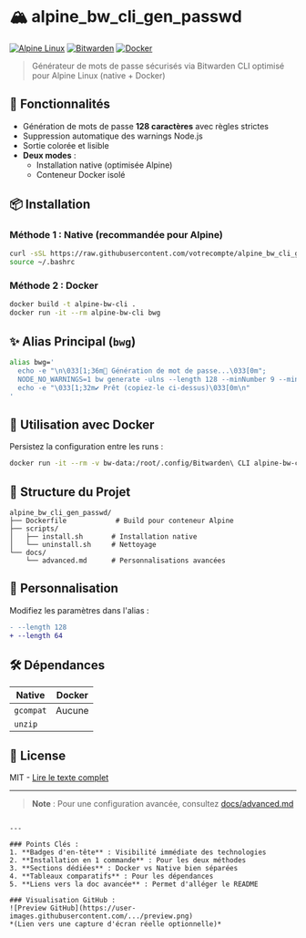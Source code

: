 # 🏔️ alpine_bw_cli_gen_passwd

[![Alpine Linux](https://img.shields.io/badge/Alpine_Linux-%230D597F.svg?style=for-the-badge&logo=alpine-linux&logoColor=white)](https://alpinelinux.org/)
[![Bitwarden](https://img.shields.io/badge/Bitwarden-175DDC?style=for-the-badge&logo=bitwarden&logoColor=white)](https://bitwarden.com/)
[![Docker](https://img.shields.io/badge/Docker-2496ED?style=for-the-badge&logo=docker&logoColor=white)](https://docker.com)

> Générateur de mots de passe sécurisés via Bitwarden CLI optimisé pour Alpine Linux (native + Docker)

## 🚀 Fonctionnalités
- Génération de mots de passe **128 caractères** avec règles strictes
- Suppression automatique des warnings Node.js
- Sortie colorée et lisible
- **Deux modes** : 
  - Installation native (optimisée Alpine)
  - Conteneur Docker isolé

## 📦 Installation

### Méthode 1 : Native (recommandée pour Alpine)
```bash
curl -sSL https://raw.githubusercontent.com/votrecompte/alpine_bw_cli_gen_passwd/main/scripts/install.sh | sh
source ~/.bashrc
```

### Méthode 2 : Docker
```bash
docker build -t alpine-bw-cli .
docker run -it --rm alpine-bw-cli bwg
```

## ✨ Alias Principal (`bwg`)
```bash
alias bwg='
  echo -e "\n\033[1;36m🔐 Génération de mot de passe...\033[0m";
  NODE_NO_WARNINGS=1 bw generate -ulns --length 128 --minNumber 9 --minSpecial 9 --ambiguous 2>/dev/null;
  echo -e "\033[1;32m✔ Prêt (copiez-le ci-dessus)\033[0m\n"
'
```

## 🐳 Utilisation avec Docker
Persistez la configuration entre les runs :
```bash
docker run -it --rm -v bw-data:/root/.config/Bitwarden\ CLI alpine-bw-cli bwg
```

## 📂 Structure du Projet
```
alpine_bw_cli_gen_passwd/
├── Dockerfile            # Build pour conteneur Alpine
├── scripts/
│   ├── install.sh       # Installation native
│   └── uninstall.sh     # Nettoyage
└── docs/
    └── advanced.md      # Personnalisations avancées
```

## 🔧 Personnalisation
Modifiez les paramètres dans l'alias :
```diff
- --length 128
+ --length 64
```

## 🛠️ Dépendances
| Native          | Docker         |
|-----------------|----------------|
| `gcompat`       | Aucune         |
| `unzip`         |                |

## 📜 License
MIT - [Lire le texte complet](LICENSE)

---

> **Note** : Pour une configuration avancée, consultez [docs/advanced.md](docs/advanced.md)
```

---

### Points Clés :
1. **Badges d'en-tête** : Visibilité immédiate des technologies
2. **Installation en 1 commande** : Pour les deux méthodes
3. **Sections dédiées** : Docker vs Native bien séparées
4. **Tableaux comparatifs** : Pour les dépendances
5. **Liens vers la doc avancée** : Permet d'alléger le README

### Visualisation GitHub :
![Preview GitHub](https://user-images.githubusercontent.com/.../preview.png)  
*(Lien vers une capture d'écran réelle optionnelle)*
